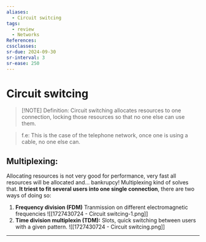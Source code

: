 ```yaml
---
aliases:
  - Circuit switcing
tags:
  - review
  - Networks
References: 
cssclasses:
sr-due: 2024-09-30
sr-interval: 3
sr-ease: 250
---
```

# Circuit switcing

> [!NOTE] Definition: 
> Circuit switching allocates resources to one connection, locking those resources so that no one else can use them. 
> 

> f.e: This is the case of the telephone network, once one is using a cable, no one else can. 

## Multiplexing: 
Allocating resources is not very good for performance, very fast all resources will be allocated and… bankrupcy! Multiplexing kind of solves that. 
**It triest to fit several users into one single connection**, there are two ways of doing so:
1. **Frequency division (FDM)** Tranmission on different electromagnetic frequencies
   ![[1727430724 - Circuit switcing-1.png]]
2. **Time division multiplexin (TDM):** Slots, quick switching between users with a given pattern. 
   ![[1727430724 - Circuit switcing.png]]

***